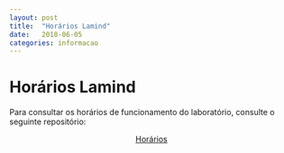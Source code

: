 ```yaml
---
layout: post
title:  "Horários Lamind"
date:   2018-06-05
categories: informacao
---
```


# Horários Lamind
Para consultar os horários de funcionamento do laboratório, consulte o seguinte repositório:

<p style="text-align:center" markdown="1">
  <a href="https://github.com/ufpr-lamind/tutoriais/blob/master/horario.md" markdown="1">Horários</a>
</p>
